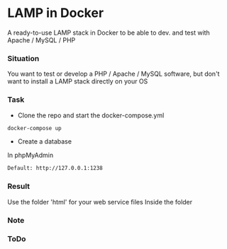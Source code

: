 # LAMP in Docker
A ready-to-use LAMP stack in Docker to be able to dev. and test with Apache / MySQL / PHP

### Situation
You want to test or develop a PHP / Apache / MySQL software, but don't want to install a LAMP stack directly on your OS

### Task
- Clone the repo and start the docker-compose.yml
```sh
docker-compose up
```

- Create a database

In phpMyAdmin
```sh
Default: http://127.0.0.1:1238
```

### Result
Use the folder 'html' for your web service files
Inside the folder

### Note

### ToDo
